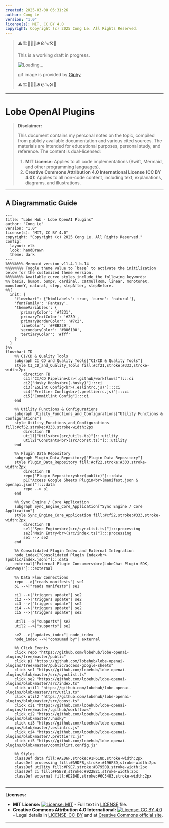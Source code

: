 ```yaml
---
created: 2025-03-08 05:31:26
author: Cong Le
version: "1.0"
license(s): MIT, CC BY 4.0
copyright: Copyright (c) 2025 Cong Le. All Rights Reserved.
---
```


> ⚠️🏗️🚧🦺🧱🪵🪨🪚🛠️👷
> 
> This is a working draft in progress.
> 
> ![Loading...](https://media4.giphy.com/media/v1.Y2lkPTc5MGI3NjExanp1djJjMWRrdW1lc2t2dDY0djJ2bXozMDlsdHNqbGNtdzgwbjJuZyZlcD12MV9pbnRlcm5hbF9naWZfYnlfaWQmY3Q9Zw/mcdVjcUtgJz9603joH/giphy.gif)
> 
> gif image is provided by [Giphy](https://giphy.com)
> 
> ⚠️🏗️🚧🦺🧱🪵🪨🪚🛠️👷

----



# Lobe OpenAI Plugins
> **Disclaimer:**
>
> This document contains my personal notes on the topic,
> compiled from publicly available documentation and various cited sources.
> The materials are intended for educational purposes, personal study, and reference.
> The content is dual-licensed:
> 1. **MIT License:** Applies to all code implementations (Swift, Mermaid, and other programming languages).
> 2. **Creative Commons Attribution 4.0 International License (CC BY 4.0):** Applies to all non-code content, including text, explanations, diagrams, and illustrations.
---


## A Diagrammatic Guide 


```mermaid
---
title: "Lobe Hub - Lobe OpenAI Plugins"
author: "Cong Le"
version: "1.0"
license(s): "MIT, CC BY 4.0"
copyright: "Copyright (c) 2025 Cong Le. All Rights Reserved."
config:
  layout: elk
  look: handDrawn
  theme: dark
---
%%%%%%%% Mermaid version v11.4.1-b.14
%%%%%%%% Toggle theme value to `base` to activate the initilization below for the customized theme version.
%%%%%%%% Available curve styles include the following keywords:
%% basis, bumpX, bumpY, cardinal, catmullRom, linear, monotoneX, monotoneY, natural, step, stepAfter, stepBefore.
%%{
  init: {
    "flowchart": {"htmlLabels": true, 'curve': 'natural'},
    'fontFamily': 'Fantasy',
    'themeVariables': {
      'primaryColor': '#f231',
      'primaryTextColor': '#239',
      'primaryBorderColor': '#7c2',
      'lineColor': '#F8B229',
      'secondaryColor': '#006100',
      'tertiaryColor': '#fff'
    }
  }
}%%
flowchart TD
    %% CI/CD & Quality Tools
    subgraph CI_CD_and_Quality_Tools["CI/CD & Quality Tools"]
    style CI_CD_and_Quality_Tools fill:#cf21,stroke:#333,stroke-width:2px
        direction TB
        ci1["CI/CD Pipeline<br>(.github/workflows)"]:::ci
        ci2["Husky Hooks<br>(.husky)"]:::ci
        ci3["ESLint Config<br>(.eslintrc.js)"]:::ci
        ci4["Prettier Config<br>(.prettierrc.js)"]:::ci
        ci5["Commitlint Config"]:::ci
    end

    %% Utility Functions & Configurations
    subgraph Utility_Functions_and_Configurations["Utility Functions & Configurations"]
    style Utility_Functions_and_Configurations fill:#cf52,stroke:#333,stroke-width:2px
        direction TB
        util1["Utils<br>(src/utils.ts)"]:::utility
        util2["Constants<br>(src/const.ts)"]:::utility
    end

    %% Plugin Data Repository
    subgraph Plugin_Data_Repository["Plugin Data Repository"]
    style Plugin_Data_Repository fill:#cf22,stroke:#333,stroke-width:2px
        direction TB
        repo["Plugin Repository<br>(public)"]:::data
        p1["Access Google Sheets Plugin<br>(manifest.json & openapi.json)"]:::data
        repo --> p1
    end

    %% Sync Engine / Core Application
    subgraph Sync_Engine_Core_Application["Sync Engine / Core Application"]
    style Sync_Engine_Core_Application fill:#cf52,stroke:#333,stroke-width:2px
        direction TB
        se1["Sync Engine<br>(src/syncList.ts)"]:::processing
        se2["Main Entry<br>(src/index.ts)"]:::processing
        se1 --> se2
    end

    %% Consolidated Plugin Index and External Integration
    node_index["Consolidated Plugin Index<br>(public/index.json)"]:::data
    external["External Plugin Consumers<br>(LobeChat Plugin SDK, Gateway)"]:::external

    %% Data Flow Connections
    repo -->|"reads manifests"| se1
    p1 -->|"reads manifests"| se1

    ci1 -->|"triggers update"| se2
    ci2 -->|"triggers update"| se2
    ci3 -->|"triggers update"| se2
    ci4 -->|"triggers update"| se2
    ci5 -->|"triggers update"| se2

    util1 -->|"supports"| se2
    util2 -->|"supports"| se2

    se2 -->|"updates_index"| node_index
    node_index -->|"consumed by"| external

    %% Click Events
    click repo "https://github.com/lobehub/lobe-openai-plugins/tree/master/public"
    click p1 "https://github.com/lobehub/lobe-openai-plugins/tree/master/public/access-google-sheets"
    click se1 "https://github.com/lobehub/lobe-openai-plugins/blob/master/src/syncList.ts"
    click se2 "https://github.com/lobehub/lobe-openai-plugins/blob/master/src/index.ts"
    click util1 "https://github.com/lobehub/lobe-openai-plugins/blob/master/src/utils.ts"
    click util2 "https://github.com/lobehub/lobe-openai-plugins/blob/master/src/const.ts"
    click ci1 "https://github.com/lobehub/lobe-openai-plugins/tree/master/.github/workflows"
    click ci2 "https://github.com/lobehub/lobe-openai-plugins/blob/master/.husky"
    click ci3 "https://github.com/lobehub/lobe-openai-plugins/blob/master/.eslintrc.js"
    click ci4 "https://github.com/lobehub/lobe-openai-plugins/blob/master/.prettierrc.js"
    click ci5 "https://github.com/lobehub/lobe-openai-plugins/blob/master/commitlint.config.js"

    %% Styles
    classDef data fill:#AED6F,stroke:#1F618D,stroke-width:2px
    classDef processing fill:#A9DFB,stroke:#196F3D,stroke-width:2px
    classDef utility fill:#F9E7,stroke:#B7950B,stroke-width:2px
    classDef ci fill:#F5B7B,stroke:#922B21,stroke-width:2px
    classDef external fill:#D2B4D,stroke:#6C3483,stroke-width:2px
    
```



---
**Licenses:**

- **MIT License:**  [![License: MIT](https://img.shields.io/badge/License-MIT-yellow.svg)](LICENSE) - Full text in [LICENSE](LICENSE) file.
- **Creative Commons Attribution 4.0 International:** [![License: CC BY 4.0](https://licensebuttons.net/l/by/4.0/88x31.png)](LICENSE-CC-BY) - Legal details in [LICENSE-CC-BY](LICENSE-CC-BY) and at [Creative Commons official site](http://creativecommons.org/licenses/by/4.0/).

---

